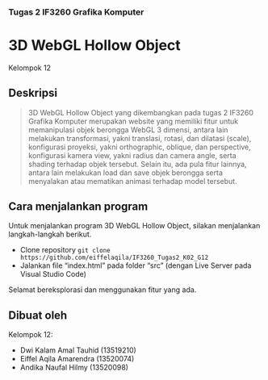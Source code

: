### Tugas 2 IF3260 Grafika Komputer
# 3D WebGL Hollow Object

Kelompok 12

## Deskripsi
> 3D WebGL Hollow Object yang dikembangkan pada tugas 2 IF3260 Grafika Komputer merupakan website yang memiliki fitur untuk memanipulasi objek berongga WebGL 3 dimensi, antara lain melakukan transformasi, yakni translasi, rotasi, dan dilatasi (scale), konfigurasi proyeksi, yakni orthographic, oblique, dan perspective, konfigurasi kamera view, yakni radius dan camera angle,  serta shading terhadap objek tersebut. Selain itu, ada pula fitur lainnya, antara lain melakukan load dan save objek berongga serta menyalakan atau mematikan animasi terhadap model tersebut.

## Cara menjalankan program
Untuk menjalankan program 3D WebGL Hollow Object, silakan menjalankan langkah-langkah berikut.
* Clone repository `git clone https://github.com/eiffelaqila/IF3260_Tugas2_K02_G12`
* Jalankan file “index.html” pada folder “src” (dengan Live Server pada Visual Studio Code)

Selamat bereksplorasi dan menggunakan fitur yang ada.

## Dibuat oleh
Kelompok 12:
* Dwi Kalam Amal Tauhid   (13519210)
* Eiffel Aqila Amarendra  (13520074)
* Andika Naufal Hilmy		  (13520098)
